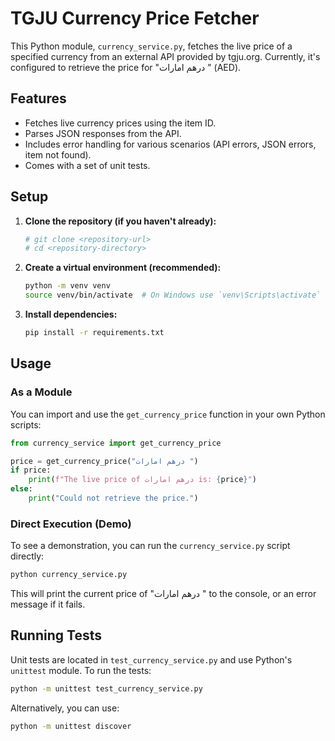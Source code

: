 # TGJU Currency Price Fetcher

This Python module, `currency_service.py`, fetches the live price of a specified currency from an external API provided by tgju.org. Currently, it's configured to retrieve the price for "درهم امارات " (AED).

## Features

-   Fetches live currency prices using the item ID.
-   Parses JSON responses from the API.
-   Includes error handling for various scenarios (API errors, JSON errors, item not found).
-   Comes with a set of unit tests.

## Setup

1.  **Clone the repository (if you haven't already):**
    ```bash
    # git clone <repository-url>
    # cd <repository-directory>
    ```

2.  **Create a virtual environment (recommended):**
    ```bash
    python -m venv venv
    source venv/bin/activate  # On Windows use `venv\Scripts\activate`
    ```

3.  **Install dependencies:**
    ```bash
    pip install -r requirements.txt
    ```

## Usage

### As a Module

You can import and use the `get_currency_price` function in your own Python scripts:

```python
from currency_service import get_currency_price

price = get_currency_price("درهم امارات ")
if price:
    print(f"The live price of درهم امارات is: {price}")
else:
    print("Could not retrieve the price.")
```

### Direct Execution (Demo)

To see a demonstration, you can run the `currency_service.py` script directly:

```bash
python currency_service.py
```
This will print the current price of "درهم امارات " to the console, or an error message if it fails.

## Running Tests

Unit tests are located in `test_currency_service.py` and use Python's `unittest` module. To run the tests:

```bash
python -m unittest test_currency_service.py
```
Alternatively, you can use:
```bash
python -m unittest discover
```
